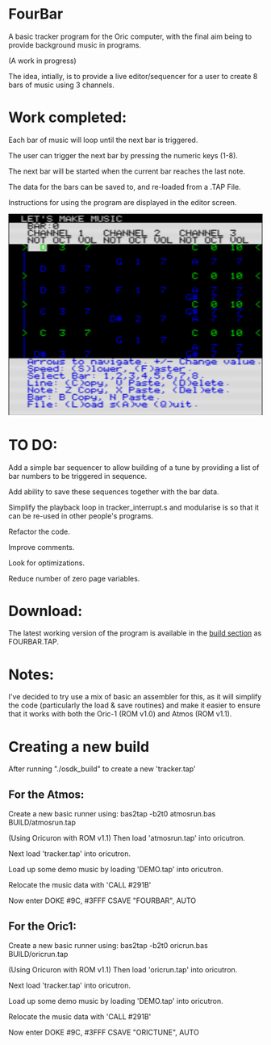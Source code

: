 # FourBar
A basic tracker program for the Oric computer, with the final aim being to provide background music in programs.

(A work in progress)

The idea, intially, is to provide a live editor/sequencer for a user to create 8 bars of music using 3 channels.

Work completed:
===============

Each bar of music will loop until the next bar is triggered. 

The user can trigger the next bar by pressing the numeric keys (1-8).

The next bar will be started when the current bar reaches the last note.

The data for the bars can be saved to, and re-loaded from a .TAP File.

Instructions for using the program are displayed in the editor screen.

![Bar Editor](BarEditor.png)

TO DO:
======
Add a simple bar sequencer to allow building of a tune by providing a list of bar numbers to be triggered in sequence.

Add ability to save these sequences together with the bar data.

Simplify the playback loop in tracker_interrupt.s and modularise is so that it can be re-used in other people's programs.

Refactor the code. 

Improve comments.

Look for optimizations.

Reduce number of zero page variables.


Download:
=========
The latest working version of the program is available in the [build section](/BUILD) as FOURBAR.TAP.


Notes:
======
I've decided to try use a mix of basic an assembler for this, as it will simplify the code (particularly the load & save routines) and make it easier to ensure that it works with both the
Oric-1 (ROM v1.0) and Atmos (ROM v1.1).


Creating a new build
====================
After running "./osdk_build" to create a new 'tracker.tap'

For the Atmos:
--------------
Create a new basic runner using: bas2tap -b2t0 atmosrun.bas BUILD/atmosrun.tap

(Using Oricuron with ROM v1.1)
Then load 'atmosrun.tap' into oricutron.

Next load 'tracker.tap' into oricutron.

Load up some demo music by loading 'DEMO.tap' into oricutron.

Relocate the music data with 'CALL #291B'

Now enter
DOKE #9C, #3FFF
CSAVE "FOURBAR", AUTO

For the Oric1:
--------------
Create a new basic runner using: bas2tap -b2t0 oricrun.bas BUILD/oricrun.tap

(Using Oricuron with ROM v1.1)
Then load 'oricrun.tap' into oricutron.

Next load 'tracker.tap' into oricutron.

Load up some demo music by loading 'DEMO.tap' into oricutron.

Relocate the music data with 'CALL #291B'

Now enter
DOKE #9C, #3FFF
CSAVE "ORICTUNE", AUTO













